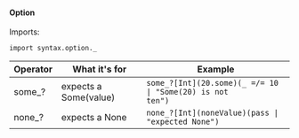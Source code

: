 #### Option ####

Imports:

```
import syntax.option._
```


| Operator  | What it's for | Example |
| ------------- | ------------- | ------------- |
| some_? | expects a Some(value) | <code>some_?\[Int\](20.some)(_ =/= 10  \\| "Some(20) is not ten")</code>  |
| none_? | expects a None | <code>none_?\[Int\](noneValue)(pass \\| "expected None")</code> |

